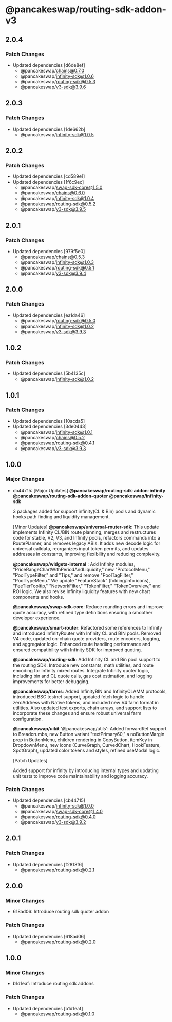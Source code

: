 # @pancakeswap/routing-sdk-addon-v3

## 2.0.4

### Patch Changes

- Updated dependencies [d6de8ef]
  - @pancakeswap/chains@0.7.0
  - @pancakeswap/infinity-sdk@1.0.6
  - @pancakeswap/routing-sdk@0.5.3
  - @pancakeswap/v3-sdk@3.9.6

## 2.0.3

### Patch Changes

- Updated dependencies [1de662b]
  - @pancakeswap/infinity-sdk@1.0.5

## 2.0.2

### Patch Changes

- Updated dependencies [cd589e1]
- Updated dependencies [1f6c9ec]
  - @pancakeswap/swap-sdk-core@1.5.0
  - @pancakeswap/chains@0.6.0
  - @pancakeswap/infinity-sdk@1.0.4
  - @pancakeswap/routing-sdk@0.5.2
  - @pancakeswap/v3-sdk@3.9.5

## 2.0.1

### Patch Changes

- Updated dependencies [979f5e0]
  - @pancakeswap/chains@0.5.3
  - @pancakeswap/infinity-sdk@1.0.3
  - @pancakeswap/routing-sdk@0.5.1
  - @pancakeswap/v3-sdk@3.9.4

## 2.0.0

### Patch Changes

- Updated dependencies [ea1da46]
  - @pancakeswap/routing-sdk@0.5.0
  - @pancakeswap/infinity-sdk@1.0.2
  - @pancakeswap/v3-sdk@3.9.3

## 1.0.2

### Patch Changes

- Updated dependencies [5b4135c]
  - @pancakeswap/infinity-sdk@1.0.2

## 1.0.1

### Patch Changes

- Updated dependencies [10acda5]
- Updated dependencies [3de0443]
  - @pancakeswap/infinity-sdk@1.0.1
  - @pancakeswap/chains@0.5.2
  - @pancakeswap/routing-sdk@0.4.1
  - @pancakeswap/v3-sdk@3.9.3

## 1.0.0

### Major Changes

- cb44715: [Major Updates]
  **@pancakeswap/routing-sdk-addon-infinity**
  **@pancakeswap/routing-sdk-addon-quoter**
  **@pancakeswap/infinity-sdk**

  3 packages added for support infinity(CL & Bin) pools and dynamic hooks path finding and liquidity management.

  [Minor Updates]
  **@pancakeswap/universal-router-sdk**: This update implements Infinity CL/BIN route planning, merges and restructures code for stable, V2, V3, and Infinity pools, refactors commands into a RoutePlanner, and removes legacy ABIs. It adds new decode logic for universal calldata, reorganizes input token permits, and updates addresses in constants, improving flexibility and reducing complexity.

  **@pancakeswap/widgets-internal** : Add Infinity modules, "PriceRangeChartWithPeriodAndLiquidity," new "ProtocolMenu," "PoolTypeFilter," and "Tips," and remove "PoolTagFilter," "PoolTypeMenu." We update "FeatureStack" (folding/info icons), "FeeTierTooltip," "NetworkFilter," "TokenFilter," "TokenOverview," and ROI logic. We also revise Infinity liquidity features with new chart components and hooks.

  **@pancakeswap/swap-sdk-core**: Reduce rounding errors and improve quote accuracy, with refined type definitions ensuring a smoother developer experience.

  **@pancakeswap/smart-router**: Refactored some references to Infinity and introduced InfinityRouter with Infinity CL and BIN pools. Removed V4 code, updated on-chain quote providers, route encoders, logging, and aggregator logic. Enhanced route handling performance and ensured compatibility with Infinity SDK for improved quoting.

  **@pancakeswap/routing-sdk**: Add Infinity CL and Bin pool support to the routing SDK. Introduce new constants, math utilities, and route encoding for Infinity mixed routes. Integrate Infinity quoter logic, including bin and CL quote calls, gas cost estimation, and logging improvements for better debugging.

  **@pancakeswap/farms**: Added InfinityBIN and InfinityCLAMM protocols, introduced BSC testnet support, updated fetch logic to handle zeroAddress with Native tokens, and included new V4 farm format in utilities. Also updated test exports, chain arrays, and support lists to incorporate these changes and ensure robust universal farm configuration.

  **@pancakeswap/uikit**
  '@pancakeswap/utils': Added forwardRef support to Breadcrumbs, new Button variant "textPrimary60," a noButtonMargin prop in ButtonMenu, children rendering in CopyButton, itemKey in DropdownMenu, new icons (CurveGraph, CurvedChart, HookFeature, SpotGraph), updated color tokens and styles, refined useModal logic.

  [Patch Updates]

  Added support for infinity by introducing internal types and updating unit tests to improve code maintainability and logging accuracy.

### Patch Changes

- Updated dependencies [cb44715]
  - @pancakeswap/infinity-sdk@1.0.0
  - @pancakeswap/swap-sdk-core@1.4.0
  - @pancakeswap/routing-sdk@0.4.0
  - @pancakeswap/v3-sdk@3.9.2

## 2.0.1

### Patch Changes

- Updated dependencies [f2818f6]
  - @pancakeswap/routing-sdk@0.2.1

## 2.0.0

### Minor Changes

- 618ad06: Introduce routing sdk quoter addon

### Patch Changes

- Updated dependencies [618ad06]
  - @pancakeswap/routing-sdk@0.2.0

## 1.0.0

### Minor Changes

- b1d1eaf: Introduce routing sdk addons

### Patch Changes

- Updated dependencies [b1d1eaf]
  - @pancakeswap/routing-sdk@0.1.0

